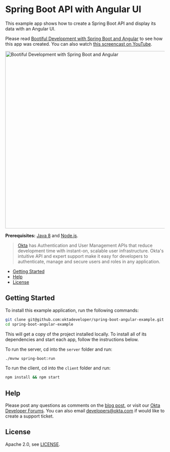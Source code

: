 # Spring Boot API with Angular UI
 
This example app shows how to create a Spring Boot API and display its data with an Angular UI.

Please read [Bootiful Development with Spring Boot and Angular](https://developer.okta.com/blog/2017/04/26/bootiful-development-with-spring-boot-and-angular) to see how this app was created. You can also watch [this screencast on YouTube](https://www.youtube.com/watch?v=bUq83Rz4BHA).

<a href="https://www.youtube.com/watch?v=bUq83Rz4BHA"><img src="https://i.ytimg.com/vi/bUq83Rz4BHA/maxresdefault.jpg" alt="Bootiful Development with Spring Boot and Angular" width="560"></a>

**Prerequisites:** [Java 8](http://www.oracle.com/technetwork/java/javase/downloads/jdk8-downloads-2133151.html) and [Node.js](https://nodejs.org/).

> [Okta](https://developer.okta.com/) has Authentication and User Management APIs that reduce development time with instant-on, scalable user infrastructure. Okta's intuitive API and expert support make it easy for developers to authenticate, manage and secure users and roles in any application.

* [Getting Started](#getting-started)
* [Help](#help)
* [License](#license)

## Getting Started

To install this example application, run the following commands:

```bash
git clone git@github.com:oktadeveloper/spring-boot-angular-example.git
cd spring-boot-angular-example
```

This will get a copy of the project installed locally. To install all of its dependencies and start each app, follow the instructions below.

To run the server, cd into the `server` folder and run:
 
```bash
./mvnw spring-boot:run
```

To run the client, cd into the `client` folder and run:
 
```bash
npm install && npm start
```

## Help

Please post any questions as comments on the [blog post](https://developer.okta.com/blog/2017/04/26/bootiful-development-with-spring-boot-and-angular), or visit our [Okta Developer Forums](https://devforum.okta.com/). You can also email developers@okta.com if would like to create a support ticket.

## License

Apache 2.0, see [LICENSE](LICENSE).

